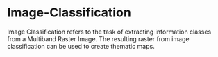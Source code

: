 # Image-Classification
Image Classification refers to the task of extracting information classes from a Multiband Raster Image. The resulting raster from image classification can be used to create thematic maps.
